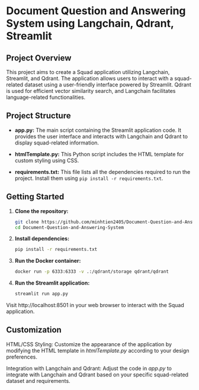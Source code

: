 # Document Question and Answering System using Langchain, Qdrant, Streamlit 

## Project Overview

This project aims to create a Squad application utilizing Langchain, Streamlit, and Qdrant. The application allows users to interact with a squad-related dataset using a user-friendly interface powered by Streamlit. Qdrant is used for efficient vector similarity search, and Langchain facilitates language-related functionalities.

## Project Structure

- **app.py:** The main script containing the Streamlit application code. It provides the user interface and interacts with Langchain and Qdrant to display squad-related information.

- **htmlTemplate.py:** This Python script includes the HTML template for custom styling using CSS.

- **requirements.txt:** This file lists all the dependencies required to run the project. Install them using `pip install -r requirements.txt`.

## Getting Started

1. **Clone the repository:**

   ```bash
   git clone https://github.com/minhtien2405/Document-Question-and-Answering-System.git
   cd Document-Question-and-Answering-System

2. **Install dependencies:**

   ```bash
   pip install -r requirements.txt

3. **Run the Docker container:**

   ```bash
   docker run -p 6333:6333 -v .:/qdrant/storage qdrant/qdrant
4. **Run the Streamlit application:**

   ```bash
   streamlit run app.py

Visit http://localhost:8501 in your web browser to interact with the Squad application.

## Customization
HTML/CSS Styling:
Customize the appearance of the application by modifying the HTML template in *htmlTemplate.py* according to your design preferences.

Integration with Langchain and Qdrant:
Adjust the code in *app.py* to integrate with Langchain and Qdrant based on your specific squad-related dataset and requirements.


   
